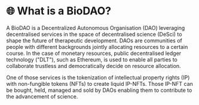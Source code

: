 # 🌐 What is a BioDAO?

A BioDAO is a Decentralized Autonomous Organisation (DAO) leveraging decentralised services in the space of decentralised science (DeSci) to shape the future of therapeutic development. DAOs are communities of people with different backgrounds jointly allocating resources to a certain course. In the case of monetary resources, public decentralised ledger technology ("DLT"), such as  Ethereum, is used to enable all parties to collaborate trustless and democratically decide on resource allocation.

One of those services is the tokenization of intellectual property rights (IP) with non-fungible tokens (NFTs) to create liquid IP-NFTs. Those IP-NFT can be bought, held, managed and sold by DAOs enabling them to contribute to the advancement of science.


